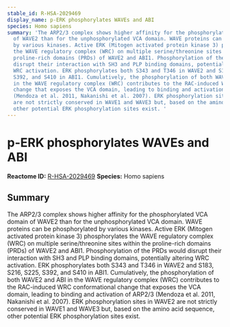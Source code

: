 ```yaml
---
stable_id: R-HSA-2029469
display_name: p-ERK phosphorylates WAVEs and ABI
species: Homo sapiens
summary: 'The ARP2/3 complex shows higher affinity for the phosphorylated VCA domain
  of WAVE2 than for the unphosphorylated VCA domain. WAVE proteins can be phosphorylated
  by various kinases. Active ERK (Mitogen activated protein kinase 3) phosphorylates
  the WAVE regulatory complex (WRC) on multiple serine/threonine sites within the
  proline-rich domains (PRDs) of WAVE2 and ABI1. Phosphorylation of the PRDs would
  disrupt their interaction with SH3 and PLP binding domains, potentially altering
  WRC activation. ERK phosphorylates both S343 and T346 in WAVE2 and S183, S216, S225,
  S392, and S410 in ABI1. Cumulatively, the phosphorylation of both WAVE2 and ABI
  in the WAVE regulatory complex (WRC) contributes to the RAC-induced WRC conformational
  change that exposes the VCA domain, leading to binding and activation of ARP2/3
  (Mendoza et al. 2011, Nakanishi et al. 2007). ERK phosphorylation sites in WAVE2
  are not strictly conserved in WAVE1 and WAVE3 but, based on the amino acid sequence,
  other potential ERK phosphorylation sites exist. '
---
```


# p-ERK phosphorylates WAVEs and ABI
**Reactome ID:** [R-HSA-2029469](https://reactome.org/content/detail/R-HSA-2029469)
**Species:** Homo sapiens

## Summary

The ARP2/3 complex shows higher affinity for the phosphorylated VCA domain of WAVE2 than for the unphosphorylated VCA domain. WAVE proteins can be phosphorylated by various kinases. Active ERK (Mitogen activated protein kinase 3) phosphorylates the WAVE regulatory complex (WRC) on multiple serine/threonine sites within the proline-rich domains (PRDs) of WAVE2 and ABI1. Phosphorylation of the PRDs would disrupt their interaction with SH3 and PLP binding domains, potentially altering WRC activation. ERK phosphorylates both S343 and T346 in WAVE2 and S183, S216, S225, S392, and S410 in ABI1. Cumulatively, the phosphorylation of both WAVE2 and ABI in the WAVE regulatory complex (WRC) contributes to the RAC-induced WRC conformational change that exposes the VCA domain, leading to binding and activation of ARP2/3 (Mendoza et al. 2011, Nakanishi et al. 2007). ERK phosphorylation sites in WAVE2 are not strictly conserved in WAVE1 and WAVE3 but, based on the amino acid sequence, other potential ERK phosphorylation sites exist. 
